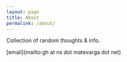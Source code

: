 ```yaml
---
layout: page
title: About
permalink: /about/
---
```


Collection of random thoughts & info.

[email](mailto:gh at ns dot matevarga dot net)
